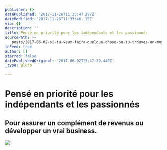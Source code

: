 ```yaml
---
publisher: {}
datePublished: '2017-11-26T11:33:47.297Z'
dateModified: '2017-11-26T11:33:46.115Z'
via: {}
description: ''
title: Pensé en priorité pour les indépendants et les passionnés
sourcePath: >-
  _posts/2017-06-02-si-tu-veux-faire-quelque-chose-ou-tu-trouves-un-moyen-ou-tu.md
inFeed: true
author: []
starred: false
datePublishedOriginal: '2017-06-02T23:47:29.440Z'
_type: Blurb

---
```

# Pensé en priorité pour les indépendants et les passionnés

## **Pour assurer un complément de revenus ou développer un vrai business.**
![](https://the-grid-user-content.s3-us-west-2.amazonaws.com/5a71b4e7-9b34-4ca7-a564-7d7f6d04a9fc.jpg)